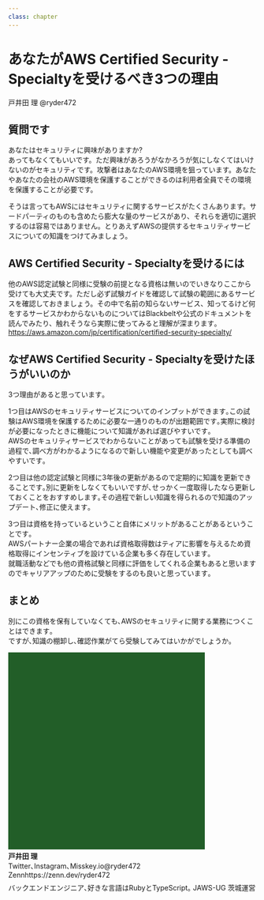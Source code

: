 ```yaml
---
class: chapter
---
```


# あなたがAWS Certified Security - Specialtyを受けるべき3つの理由

<div class="flush-right">
戸井田 理 @ryder472
</div>

## 質問です

あなたはセキュリティに興味がありますか?  
あってもなくてもいいです。ただ興味があろうがなかろうが気にしなくてはいけないのがセキュリティです。攻撃者はあなたのAWS環境を狙っています。あなたやあなたの会社のAWS環境を保護することができるのは利用者全員でその環境を保護することが必要です。

そうは言ってもAWSにはセキュリティに関するサービスがたくさんあります。サードパーティのものも含めたら膨大な量のサービスがあり、それらを適切に選択するのは容易ではありません。とりあえずAWSの提供するセキュリティサービスについての知識をつけてみましょう。

## AWS Certified Security - Specialtyを受けるには

他のAWS認定試験と同様に受験の前提となる資格は無いのでいきなりここから受けても大丈夫です。ただし必ず試験ガイドを確認して試験の範囲にあるサービスを確認しておきましょう。その中で名前の知らないサービス、知ってるけど何をするサービスかわからないものについてはBlackbeltや公式のドキュメントを読んでみたり、触れそうなら実際に使ってみると理解が深まります｡
<span class="footnote">https://aws.amazon.com/jp/certification/certified-security-specialty/</span>

## なぜAWS Certified Security - Specialtyを受けたほうがいいのか

3つ理由があると思っています｡

1つ目はAWSのセキュリティサービスについてのインプットができます｡この試験はAWS環境を保護するために必要な一通りのものが出題範囲です｡実際に検討が必要になったときに機能について知識があれば選びやすいです｡  
AWSのセキュリティサービスでわからないことがあっても試験を受ける準備の過程で､調べ方がわかるようになるので新しい機能や変更があったとしても調べやすいです｡

2つ目は他の認定試験と同様に3年後の更新があるので定期的に知識を更新できることです｡別に更新をしなくてもいいですが､せっかく一度取得したなら更新しておくことをおすすめします｡その過程で新しい知識を得られるので知識のアップデート､修正に使えます｡

3つ目は資格を持っているということ自体にメリットがあることがあるということです｡  
AWSパートナー企業の場合であれば資格取得数はティアに影響を与えるため資格取得にインセンティブを設けている企業も多く存在しています｡  
就職活動などでも他の資格試験と同様に評価をしてくれる企業もあると思いますのでキャリアアップのために受験をするのも良いと思っています｡

## まとめ

別にこの資格を保有していなくても､AWSのセキュリティに関する業務につくことはできます｡  
ですが､知識の棚卸し､確認作業がてら受験してみてはいかがでしょうか｡

<div class="author-profile">
    <img src="images/ryder472.jpg">
    <div>
        <div>
            <b>戸井田 理 </b><br>
            Twitter､Instagram､Misskey.io<a>@ryder472</a><br>
            Zenn<a>https://zenn.dev/ryder472</a><br>
        </div>
    </div>
</div>
<p style="margin-top: 0.5em; margin-bottom: 2em;">
バックエンドエンジニア､好きな言語はRubyとTypeScript｡ JAWS-UG 茨城運営
</p>
